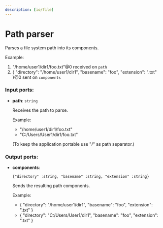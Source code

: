 ```yaml
---
description: [io/file]
---
```


# Path parser

Parses a file system path into its components.

Example:
1. "/home/user1/dir1/foo.txt"@0 received on `path`
2. {
  "directory": "/home/user1/dir1",
  "basename": "foo",
  "extension": ".txt"
}@0 sent on `components`

### Input ports:

* __path__: `string`

    Receives the path to parse.
    
    Example:
    - "/home/user1/dir1/foo.txt"
    - "C:/Users/User1/dir1/foo.txt"
    
    (To keep the application portable use "/" as path separator.)

### Output ports:

* __components__: 
    ```
    {"directory" :string, "basename" :string, "extension" :string}
    ```

    Sends the resulting path components.
    
    Example:
    - {
      "directory": "/home/user1/dir1",
      "basename": "foo",
      "extension": ".txt"
    }
    - {
      "directory": "C:/Users/User1/dir1",
      "basename": "foo",
      "extension": ".txt"
    }

